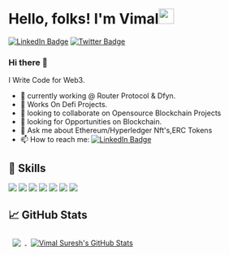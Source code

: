 # Hello, folks! I'm Vimal<img src="https://raw.githubusercontent.com/MartinHeinz/MartinHeinz/master/wave.gif" width="30px">
[![LinkedIn Badge](https://img.shields.io/badge/LinkedIn-Profile-informational?style=flat&logo=linkedin&logoColor=white&color=0D76A8)](https://www.linkedin.com/in/vimal-suresh-b293b21b1/)
[![Twitter Badge](https://img.shields.io/badge/Twitter-Profile-informational?style=flat&logo=twitter&logoColor=white&color=1CA2F1)](https://twitter.com/VimalSuresh11)
### Hi there 👋

I Write Code for Web3.

- 🔭 currently working @ Router Protocol & Dfyn.
- 🌱 Works On Defi Projects.
- 👯 looking to collaborate on Opensource Blockchain Projects
- 🤔 looking for Opportunities on Blockchain.
- 💬 Ask me about Ethereum/Hyperledger Nft's,ERC Tokens
- 📫 How to reach me: [![LinkedIn Badge](https://img.shields.io/badge/LinkedIn-Profile-informational?style=flat&logo=linkedin&logoColor=white&color=0D76A8)](https://www.linkedin.com/in/vimal-suresh-b293b21b1/)

## 💼 Skills

![](https://img.shields.io/badge/Code-ETHEREUM-informational?style=flat&logo=ethereum&logoColor=white&color=f3b745)
![](https://img.shields.io/badge/Code-Hyperledger-informational?style=flat&logo=hyperledger&logoColor=white&color=f3b745)
![](https://img.shields.io/badge/Code-Solidity-informational?style=flat&logo=solidity&logoColor=white&color=f3b745)
![](https://img.shields.io/badge/Code-React-informational?style=flat&logo=react&logoColor=white&color=f3b745)
![](https://img.shields.io/badge/Code-NodeJS-informational?style=flat&logo=nodejs&logoColor=white&color=f3b745)
![](https://img.shields.io/badge/Code-MongoDB-informational?style=flat&logo=MongoDB&logoColor=white&color=f3b745)
![](https://img.shields.io/badge/Code-Truffle-informational?style=flat&logo=trufflesuite&logoColor=white&color=f3b745)

## 📈 GitHub Stats

<a href="https://github.com/Vimalsuresh93">
  <img align="center" style="margin:0.5rem" src="https://github-readme-stats.vercel.app/api/top-langs/?username=Vimalsuresh93&hide=html,css&title_color=f3b745&text_color=fff&icon_color=f3b745&bg_color=14171A" />
</a>

<a href="https://github.com/Vimalsuresh93">
  <img align="center" style="margin:0.5rem" src="https://github-readme-stats.vercel.app/api?username=Vimalsuresh93&show_icons=true&line_height=27&count_private=true&title_color=f3b745&text_color=fff&icon_color=fff&bg_color=14171A" alt="Vimal Suresh's GitHub Stats" />
</a>
